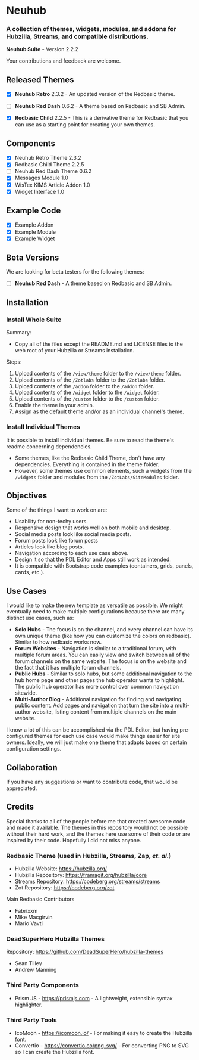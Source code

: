 # Neuhub
### **A collection of themes, widgets, modules, and addons for Hubzilla, Streams, and compatible distributions.**

**Neuhub Suite** - Version 2.2.2

Your contributions and feedback are welcome.

## Released Themes

- [X] **Neuhub Retro** 2.3.2 - An updated version of the Redbasic theme.
- [ ] **Neuhub Red Dash** 0.6.2 - A theme based on Redbasic and SB Admin.
- [X] **Redbasic Child** 2.2.5 - This is a derivative theme for Redbasic that you can use as a starting point for creating your own themes.


## Components

- [X] Neuhub Retro Theme 2.3.2
- [X] Redbasic Child Theme 2.2.5
- [ ] Neuhub Red Dash Theme 0.6.2
- [X] Messages Module 1.0
- [X] WisTex KIMS Article Addon 1.0
- [X] Widget Interface 1.0

## Example Code

- [X] Example Addon
- [X] Example Module
- [X] Example Widget

## Beta Versions

We are looking for beta testers for the following themes:

- [ ] **Neuhub Red Dash** - A theme based on Redbasic and SB Admin.

## Installation

### Install Whole Suite

Summary: 

- Copy all of the files except the README.md and LICENSE files to the web root of your Hubzilla or Streams installation.

Steps:
1. Upload contents of the `/view/theme` folder to the `/view/theme` folder.
2. Upload contents of the `/Zotlabs` folder to the `/Zotlabs` folder.
3. Upload contents of the `/addon` folder to the `/addon` folder.
4. Upload contents of the `/widget` folder to the `/widget` folder.
4. Upload contents of the `/custom` folder to the `/custom` folder.
5. Enable the theme in your admin.
6. Assign as the default theme and/or as an individual channel's theme.

### Install Individual Themes

It is possible to install individual themes. Be sure to read the theme's readme concerning dependencies. 

- Some themes, like the Redbasic Child Theme, don't have any dependencies. Everything is contained in the theme folder. 
- However, some themes use common elements, such a widgets from the `/widgets` folder and modules from the `/ZotLabs/SiteModules` folder.

## Objectives

Some of the things I want to work on are:

* Usability for non-techy users.
* Responsive design that works well on both mobile and desktop.
* Social media posts look like social media posts.
* Forum posts look like forum posts
* Articles look like blog posts.
* Navigation according to each use case above.
* Design it so that the PDL Editor and Apps still work as intended.
* It is compatible with Bootstrap code examples (containers, grids, panels, cards, etc.).

## Use Cases

I would like to make the new template as versatile as possible. We might eventually need to make multiple configurations because there are many distinct use cases, such as:

* **Solo Hubs** - The focus is on the channel, and every channel can have its own unique theme (like how you can customize the colors on redbasic). Similar to how redbasic works now.
* **Forum Websites** - Navigation is similar to a traditional forum, with multiple forum areas. You can easily view and switch between all of the forum channels on the same website. The focus is on the website and the fact that it has multiple forum channels.
* **Public Hubs** - Similar to solo hubs, but some additional navigation to the hub home page and other pages the hub operator wants to highlight. The public hub operator has more control over common navigation sitewide.
* **Multi-Author Blog** - Additional navigation for finding and navigating public content. Add pages and navigation that turn the site into a multi-author website, listing content from multiple channels on the main website.

I know a lot of this can be accomplished via the PDL Editor, but having pre-configured themes for each use case would make things easier for site owners. Ideally, we will just make one theme that adapts based on certain configuration settings.

## Collaboration 

If you have any suggestions or want to contribute code, that would be appreciated.

## Credits

Special thanks to all of the people before me that created awesome code and made it available. The themes in this repository would not be possible without their hard work, and the themes here use some of their code or are inspired by their code. Hopefully I did not miss anyone.

### Redbasic Theme (used in Hubzilla, Streams, Zap, <i>et. al.</i>)

- Hubzilla Website: https://hubzilla.org/
- Hubzilla Repository: https://framagit.org/hubzilla/core
- Streams Repository: https://codeberg.org/streams/streams
- Zot Repository: https://codeberg.org/zot

Main Redbasic Contributors

- Fabrixxm
- Mike Macgirvin
- Mario Vavti

### DeadSuperHero Hubzilla Themes

Repository: https://github.com/DeadSuperHero/hubzilla-themes

- Sean Tilley
- Andrew Manning

### Third Party Components

- Prism JS - https://prismjs.com - A lightweight, extensible syntax highlighter.

### Third Party Tools

- IcoMoon - https://icomoon.io/ - For making it easy to create the Hubzilla font.
- Convertio -  https://convertio.co/png-svg/ - For converting PNG to SVG so I can create the Hubzilla font.
